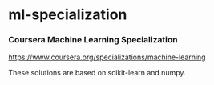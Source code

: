 # ml-specialization
### Coursera Machine Learning Specialization

https://www.coursera.org/specializations/machine-learning

These solutions are based on scikit-learn and numpy.

